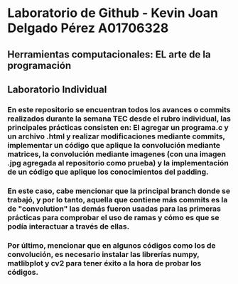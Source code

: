 # Laboratorio de Github - Kevin Joan Delgado Pérez A01706328

## Herramientas computacionales: EL arte de la programación

## Laboratorio Individual

### En este repositorio se encuentran todos los avances o commits realizados durante la semana TEC  desde el rubro individual, las principales prácticas consisten en: El agregar un programa.c y un archivo .html y realizar modificaciones mediante commits, implementar un código que aplique la convolución mediante matrices, la convolución mediante imagenes (con una imagen .jpg agregada al repositorio como prueba) y la implementación de un código que aplique los conocimientos del padding.

### En este caso, cabe mencionar que la principal branch donde se trabajó, y por lo tanto, aquella que contiene más commits es la de "convolution" las demás fueron usadas para las primeras prácticas para comprobar el uso de ramas y cómo es que se podía interactuar a través de ellas.

### Por último, mencionar que en algunos códigos como los de convolución, es necesario instalar las librerías numpy, matlibplot y cv2 para tener éxito a la hora de probar los códigos.
